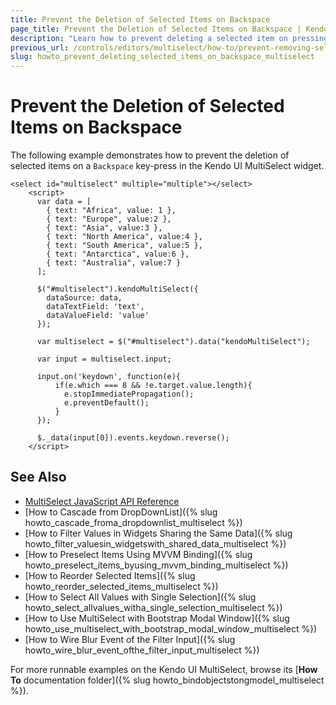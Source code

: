```yaml
---
title: Prevent the Deletion of Selected Items on Backspace
page_title: Prevent the Deletion of Selected Items on Backspace | Kendo UI MultiSelect
description: "Learn how to prevent deleting a selected item on pressing the Backspace key in the input of the Kendo UI MultiSelect widget."
previous_url: /controls/editors/multiselect/how-to/prevent-removing-selected-items-on-backspace
slug: howto_prevent_deleting_selected_items_on_backspace_multiselect
---
```


# Prevent the Deletion of Selected Items on Backspace

The following example demonstrates how to prevent the deletion of selected items on a `Backspace` key-press in the Kendo UI MultiSelect widget.

```dojo
<select id="multiselect" multiple="multiple"></select>
    <script>
      var data = [
        { text: "Africa", value: 1 },
        { text: "Europe", value:2 },
        { text: "Asia", value:3 },
        { text: "North America", value:4 },
        { text: "South America", value:5 },
        { text: "Antarctica", value:6 },
        { text: "Australia", value:7 }
      ];

      $("#multiselect").kendoMultiSelect({
        dataSource: data,
        dataTextField: 'text',
        dataValueField: 'value'
      });

      var multiselect = $("#multiselect").data("kendoMultiSelect");

      var input = multiselect.input;

      input.on('keydown', function(e){
          if(e.which === 8 && !e.target.value.length){
            e.stopImmediatePropagation();  
            e.preventDefault();
          }
      });

      $._data(input[0]).events.keydown.reverse();
    </script>
```

## See Also

* [MultiSelect JavaScript API Reference](/api/javascript/ui/multiselect)
* [How to Cascade from DropDownList]({% slug howto_cascade_froma_dropdownlist_multiselect %})
* [How to Filter Values in Widgets Sharing the Same Data]({% slug howto_filter_valuesin_widgetswith_shared_data_multiselect %})
* [How to Preselect Items Using MVVM Binding]({% slug howto_preselect_items_byusing_mvvm_binding_multiselect %})
* [How to Reorder Selected Items]({% slug howto_reorder_selected_items_multiselect %})
* [How to Select All Values with Single Selection]({% slug howto_select_allvalues_witha_single_selection_multiselect %})
* [How to Use MultiSelect with Bootstrap Modal Window]({% slug howto_use_multiselect_with_bootstrap_modal_window_multiselect %})
* [How to Wire Blur Event of the Filter Input]({% slug howto_wire_blur_event_ofthe_filtеr_input_multiselect %})

For more runnable examples on the Kendo UI MultiSelect, browse its [**How To** documentation folder]({% slug howto_bindobjectstongmodel_multiselect %}).
